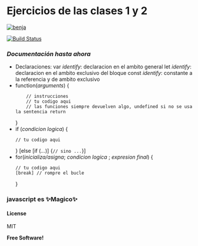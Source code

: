 # Ejercicios de las clases 1 y 2


[![benja](https://ca.slack-edge.com/T01U544M139-U01VBMX52FQ-941bd2b5c581-192)](#)

[![Build Status](https://travis-ci.org/joemccann/dillinger.svg?branch=master)](https://travis-ci.org/joemccann/dillinger)

### _Documentación hasta ahora_
 - Declaraciones:
    var _identify_: declaracion en el ambito general
    let _identify_: declaracion en el ambito exclusivo del bloque
    const _identify_: constante a la referencia y de ambito exclusivo
 - function(_arguments_) {
    ```
        // instrucciones
        // tu codigo aqui
        // las funciones siempre devuelven algo, undefined si no se usa la sentencia return
    ```
   }
 - if (_condicion logica_) {
     ```
     // tu codigo aqui
     ```
    } [else [if (_..._)] {```// sino ...```}]
 - for(_inicializa/asigna_; _condicion logica_ ; _expresion final_) {
   ```
   // tu codigo aqui
   [break] // rompre el bucle
   ```
   }

 ### javascript es ✨Magico✨





#### License
MIT

**Free Software!**

[//]: # (These are reference links used in the body of this note and get stripped out when the markdown processor does its job. There is no need to format nicely because it shouldn't be seen. Thanks SO - http://stackoverflow.com/questions/4823468/store-comments-in-markdown-syntax)

   [varName]: <https://dirr>
